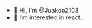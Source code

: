 - 👋 Hi, I’m @Juakoo2103
- 👀 I’m interested in react...
<!---
Juakoo2103/Juakoo2103 is a ✨ special ✨ repository because its `README.md` (this file) appears on your GitHub profile.
You can click the Preview link to take a look at your changes.
--->
